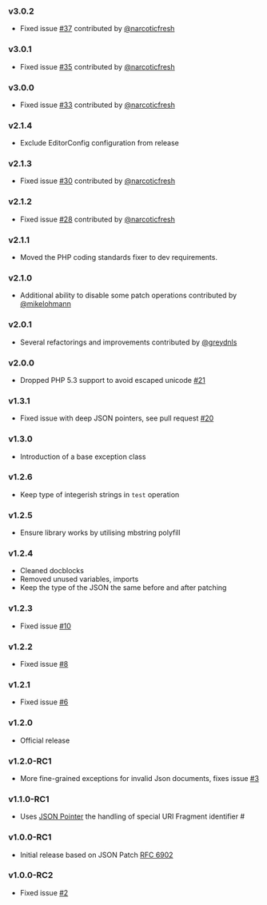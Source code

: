 ### v3.0.2
  * Fixed issue [#37](https://github.com/raphaelstolt/php-jsonpatch/issues/37) contributed by [@narcoticfresh](https://github.com/narcoticfresh)

### v3.0.1
  * Fixed issue [#35](https://github.com/raphaelstolt/php-jsonpatch/issues/35) contributed by [@narcoticfresh](https://github.com/narcoticfresh)

### v3.0.0
  * Fixed issue [#33](https://github.com/raphaelstolt/php-jsonpatch/issues/33) contributed by [@narcoticfresh](https://github.com/narcoticfresh)

### v2.1.4
  * Exclude EditorConfig configuration from release

### v2.1.3
  * Fixed issue [#30](https://github.com/raphaelstolt/php-jsonpatch/issues/30) contributed by [@narcoticfresh](https://github.com/narcoticfresh)

### v2.1.2
  * Fixed issue [#28](https://github.com/raphaelstolt/php-jsonpatch/issues/28) contributed by [@narcoticfresh](https://github.com/narcoticfresh)

### v2.1.1
  * Moved the PHP coding standards fixer to dev requirements.

### v2.1.0
  * Additional ability to disable some patch operations contributed by [@mikelohmann](https://github.com/mikelohmann)

### v2.0.1
  * Several refactorings and improvements contributed by [@greydnls](https://github.com/greydnls)

### v2.0.0
  * Dropped PHP 5.3 support to avoid escaped unicode [#21](https://github.com/raphaelstolt/php-jsonpatch/issues/21)

### v1.3.1
  * Fixed issue with deep JSON pointers, see pull request [#20](https://github.com/raphaelstolt/php-jsonpatch/pull/20)

### v1.3.0
  * Introduction of a base exception class

### v1.2.6
  * Keep type of integerish strings in `test` operation

### v1.2.5
  * Ensure library works by utilising mbstring polyfill

### v1.2.4
  * Cleaned docblocks
  * Removed unused variables, imports
  * Keep the type of the JSON the same before and after patching

### v1.2.3
  * Fixed issue [#10](https://github.com/raphaelstolt/php-jsonpatch/issues/10)

### v1.2.2
  * Fixed issue [#8](https://github.com/raphaelstolt/php-jsonpatch/issues/8)

### v1.2.1
  * Fixed issue [#6](https://github.com/raphaelstolt/php-jsonpatch/issues/6)

### v1.2.0
  * Official release

### v1.2.0-RC1
  * More fine-grained exceptions for invalid Json documents, fixes issue [#3](https://github.com/raphaelstolt/php-jsonpatch/issues/3)

### v1.1.0-RC1
  * Uses [JSON Pointer](https://github.com/raphaelstolt/php-jsonpointer) the handling of special URI Fragment identifier #

### v1.0.0-RC1
  * Initial release based on JSON Patch [RFC 6902](http://tools.ietf.org/html/rfc6902)

### v1.0.0-RC2
  * Fixed issue [#2](https://github.com/raphaelstolt/php-jsonpatch/issues/2)
